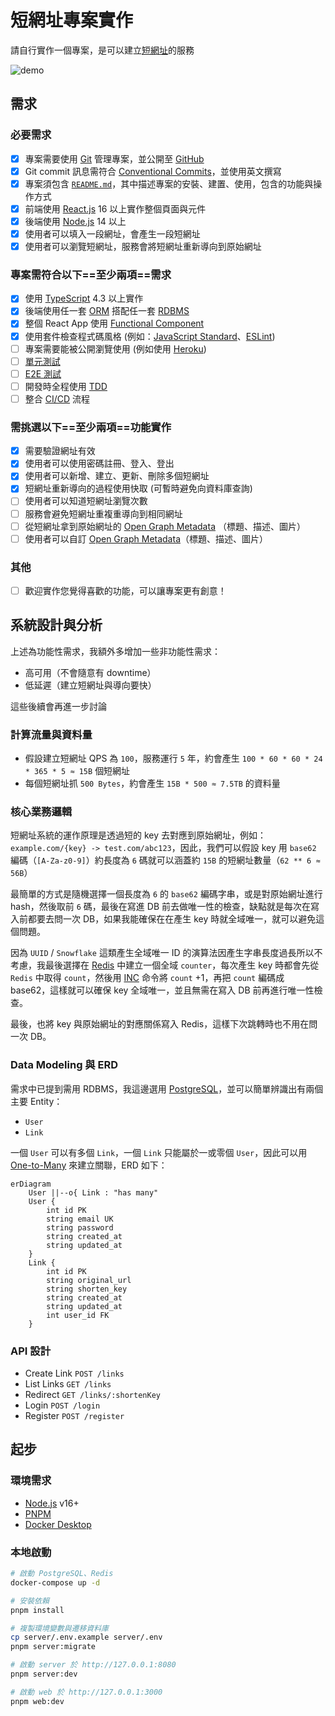 # 短網址專案實作

請自行實作一個專案，是可以建立[短網址](https://en.wikipedia.org/wiki/URL_shortening)的服務

![demo](demo.gif)

## 需求

### 必要需求

- [x] 專案需要使用 [Git](https://git-scm.com/) 管理專案，並公開至 [GitHub](https://github.com/)
- [x] Git commit 訊息需符合 [Conventional Commits](https://www.conventionalcommits.org/zh-hant/v1.0.0/)，並使用英文撰寫
- [x] 專案須包含 [`README.md`](https://docs.github.com/en/github/creating-cloning-and-archiving-repositories/creating-a-repository-on-github/about-readmes)，其中描述專案的安裝、建置、使用，包含的功能與操作方式
- [x] 前端使用 [React.js](https://zh-hant.reactjs.org/) 16 以上實作整個頁面與元件
- [x] 後端使用 [Node.js](https://nodejs.org/en/) 14 以上
- [x] 使用者可以填入一段網址，會產生一段短網址
- [x] 使用者可以瀏覽短網址，服務會將短網址重新導向到原始網址

### 專案需符合以下==至少兩項==需求

- [x] 使用 [TypeScript](https://www.typescriptlang.org/) 4.3 以上實作
- [x] 後端使用任一套 [ORM](https://en.wikipedia.org/wiki/Object%E2%80%93relational_mapping) 搭配任一套 [RDBMS](https://en.wikipedia.org/wiki/Relational_database)
- [x] 整個 React App 使用 [Functional Component](https://reactjs.org/docs/components-and-props.html#function-and-class-components)
- [x] 使用套件檢查程式碼風格 (例如：[JavaScript Standard](https://standardjs.com/)、[ESLint](https://eslint.org/))
- [ ] 專案需要能被公開瀏覽使用 (例如使用 [Heroku](https://www.heroku.com/))
- [ ] [單元測試](https://en.wikipedia.org/wiki/Unit_testing)
- [ ] [E2E 測試](https://www.browserstack.com/guide/end-to-end-testing)
- [ ] 開發時全程使用 [TDD](https://en.wikipedia.org/wiki/Test-driven_development)
- [ ] 整合 [CI/CD](https://en.wikipedia.org/wiki/CI/CD) 流程

### 需挑選以下==至少兩項==功能實作

- [x] 需要驗證網址有效
- [x] 使用者可以使用密碼註冊、登入、登出
- [x] 使用者可以新增、建立、更新、刪除多個短網址
- [x] 短網址重新導向的過程使用快取 (可暫時避免向資料庫查詢)
- [ ] 使用者可以知道短網址瀏覽次數
- [ ] 服務會避免短網址重複重導向到相同網址
- [ ] 從短網址拿到原始網址的 [Open Graph Metadata](https://ogp.me/) （標題、描述、圖片）
- [ ] 使用者可以自訂 [Open Graph Metadata](https://ogp.me/)（標題、描述、圖片）

### 其他

- [ ] 歡迎實作您覺得喜歡的功能，可以讓專案更有創意！

## 系統設計與分析

上述為功能性需求，我額外多增加一些非功能性需求：

- 高可用（不會隨意有 downtime）
- 低延遲（建立短網址與導向要快）

這些後續會再進一步討論

### 計算流量與資料量

- 假設建立短網址 QPS 為 `100`，服務運行 `5` 年，約會產生 `100 * 60 * 60 * 24 * 365 * 5 ≈ 15B` 個短網址
- 每個短網址抓 `500 Bytes`，約會產生 `15B * 500 ≈ 7.5TB` 的資料量

### 核心業務邏輯

短網址系統的運作原理是透過短的 key 去對應到原始網址，例如：`example.com/{key} -> test.com/abc123`，因此，我們可以假設 key 用 `base62` 編碼（`[A-Za-z0-9]`）約長度為 `6` 碼就可以涵蓋約 `15B` 的短網址數量（`62 ** 6 ≈ 56B`）

最簡單的方式是隨機選擇一個長度為 `6` 的 `base62` 編碼字串，或是對原始網址進行 hash，然後取前 `6` 碼，最後在寫進 DB 前去做唯一性的檢查，缺點就是每次在寫入前都要去問一次 DB，如果我能確保在在產生 key 時就全域唯一，就可以避免這個問題。

因為 `UUID` / `Snowflake` 這類產生全域唯一 ID 的演算法因產生字串長度過長所以不考慮，我最後選擇在 [Redis](https://redis.io/) 中建立一個全域 `counter`，每次產生 key 時都會先從 `Redis` 中取得 `count`，然後用 [INC](https://redis.io/commands/incr) 命令將 `count` +1，再把 `count` 編碼成 base62，這樣就可以確保 key 全域唯一，並且無需在寫入 DB 前再進行唯一性檢查。

最後，也將 key 與原始網址的對應關係寫入 Redis，這樣下次跳轉時也不用在問一次 DB。

### Data Modeling 與 ERD

需求中已提到需用 RDBMS，我這邊選用 [PostgreSQL](https://www.postgresql.org/)，並可以簡單辨識出有兩個主要 Entity：

- `User`
- `Link`

一個 `User` 可以有多個 `Link`，一個 `Link` 只能屬於一或零個 `User`，因此可以用 [One-to-Many](<https://en.wikipedia.org/wiki/One-to-many_(data_model)>) 來建立關聯，ERD 如下：

```mermaid
erDiagram
    User ||--o{ Link : "has many"
    User {
        int id PK
        string email UK
        string password
        string created_at
        string updated_at
    }
    Link {
        int id PK
        string original_url
        string shorten_key
        string created_at
        string updated_at
        int user_id FK
    }
```

### API 設計

- Create Link `POST /links`
- List Links `GET /links`
- Redirect `GET /links/:shortenKey`
- Login `POST /login`
- Register `POST /register`

## 起步

### 環境需求

- [Node.js](https://nodejs.org/en/) v16+
- [PNPM](https://pnpm.io/zh-TW/)
- [Docker Desktop](https://www.docker.com/products/docker-desktop)

### 本地啟動

```sh
# 啟動 PostgreSQL、Redis
docker-compose up -d

# 安裝依賴
pnpm install

# 複製環境變數與遷移資料庫
cp server/.env.example server/.env
pnpm server:migrate

# 啟動 server 於 http://127.0.0.1:8080
pnpm server:dev

# 啟動 web 於 http://127.0.0.1:3000
pnpm web:dev
```
